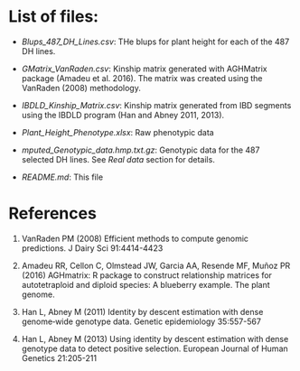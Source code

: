 # List of files:
- *Blups_487_DH_Lines.csv*: THe blups for plant height for each of the 487 DH lines.

- *GMatrix_VanRaden.csv*: Kinship matrix generated with AGHMatrix package (Amadeu et al. 2016). The matrix was created using the VanRaden                           (2008) methodology.

- *IBDLD_Kinship_Matrix.csv*: Kinship matrix generated from IBD segments using the IBDLD program (Han and Abney 2011, 2013).

- *Plant_Height_Phenotype.xlsx*: Raw phenotypic data

- *mputed_Genotypic_data.hmp.txt.gz*: Genotypic data for the 487 selected DH lines. See *Real data* section for details.

- *README.md*: This file


# References
1. VanRaden PM (2008) Efficient methods to compute genomic predictions. J Dairy Sci 91:4414-4423

2. Amadeu RR, Cellon C, Olmstead JW, Garcia AA, Resende MF, Muñoz PR (2016) AGHmatrix: R package to construct relationship matrices for autotetraploid and diploid species: A blueberry example. The plant genome.

3. Han L, Abney M (2011) Identity by descent estimation with dense genome‐wide genotype data. Genetic epidemiology 35:557-567

4. Han L, Abney M (2013) Using identity by descent estimation with dense genotype data to detect positive selection. European Journal of Human Genetics 21:205-211
